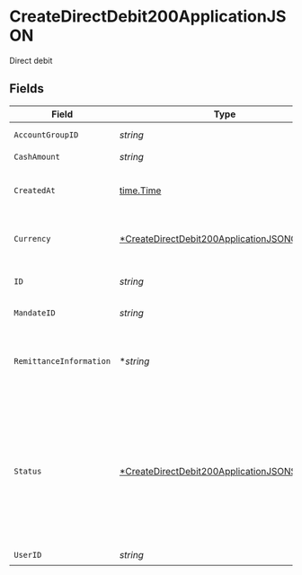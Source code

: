 # CreateDirectDebit200ApplicationJSON

Direct debit


## Fields

| Field                                                                                                                                                                                                                                 | Type                                                                                                                                                                                                                                  | Required                                                                                                                                                                                                                              | Description                                                                                                                                                                                                                           |
| ------------------------------------------------------------------------------------------------------------------------------------------------------------------------------------------------------------------------------------- | ------------------------------------------------------------------------------------------------------------------------------------------------------------------------------------------------------------------------------------- | ------------------------------------------------------------------------------------------------------------------------------------------------------------------------------------------------------------------------------------- | ------------------------------------------------------------------------------------------------------------------------------------------------------------------------------------------------------------------------------------- |
| `AccountGroupID`                                                                                                                                                                                                                      | *string*                                                                                                                                                                                                                              | :heavy_check_mark:                                                                                                                                                                                                                    | Account group unique identifier.                                                                                                                                                                                                      |
| `CashAmount`                                                                                                                                                                                                                          | *string*                                                                                                                                                                                                                              | :heavy_check_mark:                                                                                                                                                                                                                    | N/A                                                                                                                                                                                                                                   |
| `CreatedAt`                                                                                                                                                                                                                           | [time.Time](https://pkg.go.dev/time#Time)                                                                                                                                                                                             | :heavy_check_mark:                                                                                                                                                                                                                    | Date and time when the resource was created. [RFC 3339-5](https://datatracker.ietf.org/doc/html/rfc3339#section-5.6), [ISO8601 UTC](https://www.iso.org/iso-8601-date-and-time-format.html)                                           |
| `Currency`                                                                                                                                                                                                                            | [*CreateDirectDebit200ApplicationJSONCurrency](../../models/operations/createdirectdebit200applicationjsoncurrency.md)                                                                                                                | :heavy_minus_sign:                                                                                                                                                                                                                    | Alphabetic three-letter [ISO 4217](https://en.wikipedia.org/wiki/ISO_4217) currency code.<br/>* EUR - Euro                                                                                                                            |
| `ID`                                                                                                                                                                                                                                  | *string*                                                                                                                                                                                                                              | :heavy_check_mark:                                                                                                                                                                                                                    | Direct debit funding request unique identifier                                                                                                                                                                                        |
| `MandateID`                                                                                                                                                                                                                           | *string*                                                                                                                                                                                                                              | :heavy_check_mark:                                                                                                                                                                                                                    | Direct Debit Mandate unique identifier.                                                                                                                                                                                               |
| `RemittanceInformation`                                                                                                                                                                                                               | **string*                                                                                                                                                                                                                             | :heavy_minus_sign:                                                                                                                                                                                                                    | Payment reference the end user will see in their bank statement for the corresponding direct debit booking (“Verwendungszweck”)                                                                                                       |
| `Status`                                                                                                                                                                                                                              | [*CreateDirectDebit200ApplicationJSONStatus](../../models/operations/createdirectdebit200applicationjsonstatus.md)                                                                                                                    | :heavy_minus_sign:                                                                                                                                                                                                                    | Status of the direct debit<br/>* NEW - Direct debit is created but not started processing.<br/>* PROCESSING - Direct debit is in processing.<br/>* CONFIRMED - Direct debit was successfully processed.<br/>* CANCELLED - Direct debit was cancelled. |
| `UserID`                                                                                                                                                                                                                              | *string*                                                                                                                                                                                                                              | :heavy_check_mark:                                                                                                                                                                                                                    | User unique identifier.                                                                                                                                                                                                               |
